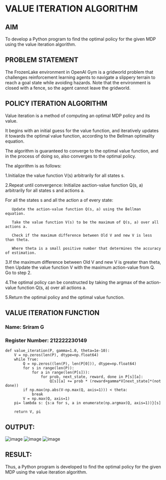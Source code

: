 # VALUE ITERATION ALGORITHM

## AIM
To develop a Python program to find the optimal policy for the given MDP using the value iteration algorithm.

## PROBLEM STATEMENT
The FrozenLake environment in OpenAI Gym is a gridworld problem that challenges reinforcement learning agents to navigate a slippery terrain to reach a goal state while avoiding hazards. Note that the environment is closed with a fence, so the agent cannot leave the gridworld.

## POLICY ITERATION ALGORITHM
Value iteration is a method of computing an optimal MDP policy and its value.

It begins with an initial guess for the value function, and iteratively updates it towards the optimal value function, according to the Bellman optimality equation.

The algorithm is guaranteed to converge to the optimal value function, and in the process of doing so, also converges to the optimal policy.

The algorithm is as follows:

1.Initialize the value function V(s) arbitrarily for all states s.

2.Repeat until convergence: Initialize aaction-value function Q(s, a) arbitrarily for all states s and actions a.

For all the states s and all the action a of every state:

```
   Update the action-value function Q(s, a) using the Bellman equation.
   
   Take the value function V(s) to be the maximum of Q(s, a) over all actions a.
   
   Check if the maximum difference between Old V and new V is less than theta.
   
   Where theta is a small positive number that determines the accuracy of estimation.
```
   
3.If the maximum difference between Old V and new V is greater than theta, then Update the value function V with the maximum action-value from Q. Go to step 2.

4.The optimal policy can be constructed by taking the argmax of the action-value function Q(s, a) over all actions a.

5.Return the optimal policy and the optimal value function.

## VALUE ITERATION FUNCTION
### Name: Sriram G
### Register Number: 212222230149

```
def value_iteration(P, gamma=1.0, theta=1e-10):
    V = np.zeros(len(P), dtype=np.float64)
    while True:
        Q = np.zeros((len(P), len(P[0])), dtype=np.float64)
        for s in range(len(P)):
            for a in range(len(P[s])):
                for prob, next_state, reward, done in P[s][a]:
                    Q[s][a] += prob * (reward+gamma*V[next_state]*(not done))
        if np.max(np.abs(V-np.max(Q, axis=1))) < theta:
            break
        V = np.max(Q, axis=1)
    pi= lambda s: {s:a for s, a in enumerate(np.argmax(Q, axis=1))}[s]

    return V, pi
```

## OUTPUT:

![image](https://github.com/user-attachments/assets/8bb8aef0-ac01-4f9f-b34e-41c8aa0d0927)
![image](https://github.com/user-attachments/assets/ce231677-9fdf-4a50-a892-e13a3b3d59ef)
![image](https://github.com/user-attachments/assets/43cfcf70-e2ca-4d84-acc7-3408dbdfbd37)


## RESULT:

Thus, a Python program is developed to find the optimal policy for the given MDP using the value iteration algorithm.

